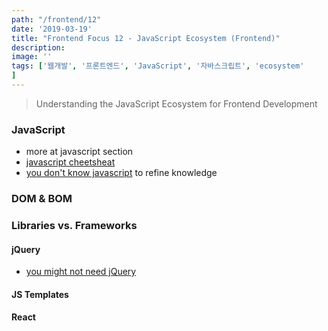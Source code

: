 ```yaml
---
path: "/frontend/12"
date: '2019-03-19'
title: "Frontend Focus 12 - JavaScript Ecosystem (Frontend)"
description: 
image: ''
tags: ['웹개발', '프론트엔드', 'JavaScript', '자바스크립트', 'ecosystem'
]
---
```

> Understanding the JavaScript Ecosystem for Frontend Development

### JavaScript
- more at javascript section
- [javascript cheetsheat](https://mbeaudru.github.io/modern-js-cheatsheet/)
- [you don't know javascript](https://github.com/getify/You-Dont-Know-JS) to refine knowledge

### DOM & BOM

### Libraries vs. Frameworks

#### jQuery
- [you might not need jQuery](http://youmightnotneedjquery.com/)

#### JS Templates

#### React